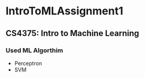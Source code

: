 # IntroToMLAssignment1
## CS4375: Intro to Machine Learning
### Used ML Algorthim
* Perceptron
* SVM
